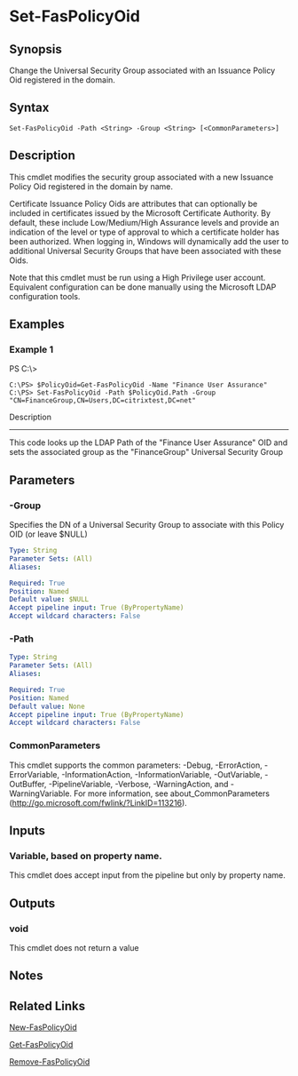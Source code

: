 # Set-FasPolicyOid

## Synopsis
Change the Universal Security Group associated with an Issuance Policy Oid registered in the domain.

## Syntax

```
Set-FasPolicyOid -Path <String> -Group <String> [<CommonParameters>]
```

## Description
This cmdlet modifies the security group associated with a new Issuance Policy Oid registered in the domain by name.

Certificate Issuance Policy Oids are attributes that can optionally be included in certificates issued by the Microsoft Certificate Authority. 
By default, these include Low/Medium/High Assurance levels and provide an indication of the level or type of approval to which a certificate holder has been authorized. 
When logging in, Windows will dynamically add the user to additional Universal Security Groups that have been associated with these Oids.

Note that this cmdlet must be run using a High Privilege user account. 
Equivalent configuration can be done manually using the Microsoft LDAP configuration tools.

## Examples

### Example 1
PS C:\\\>

```
C:\PS> $PolicyOid=Get-FasPolicyOid -Name "Finance User Assurance"
C:\PS> Set-FasPolicyOid -Path $PolicyOid.Path -Group "CN=FinanceGroup,CN=Users,DC=citrixtest,DC=net"
```

Description

-----------

This code looks up the LDAP Path of the "Finance User Assurance" OID and sets the associated group as the "FinanceGroup" Universal Security Group

## Parameters

### -Group
Specifies the DN of a Universal Security Group to associate with this Policy OID (or leave $NULL)

```yaml
Type: String
Parameter Sets: (All)
Aliases:

Required: True
Position: Named
Default value: $NULL
Accept pipeline input: True (ByPropertyName)
Accept wildcard characters: False
```

### -Path
```yaml
Type: String
Parameter Sets: (All)
Aliases:

Required: True
Position: Named
Default value: None
Accept pipeline input: True (ByPropertyName)
Accept wildcard characters: False
```

### CommonParameters
This cmdlet supports the common parameters: -Debug, -ErrorAction, -ErrorVariable, -InformationAction, -InformationVariable, -OutVariable, -OutBuffer, -PipelineVariable, -Verbose, -WarningAction, and -WarningVariable.
For more information, see about_CommonParameters (http://go.microsoft.com/fwlink/?LinkID=113216).

## Inputs

### Variable, based on property name.
This cmdlet does accept input from the pipeline but only by property name.

## Outputs

### void
This cmdlet does not return a value

## Notes

## Related Links

[New-FasPolicyOid]()

[Get-FasPolicyOid]()

[Remove-FasPolicyOid]()


